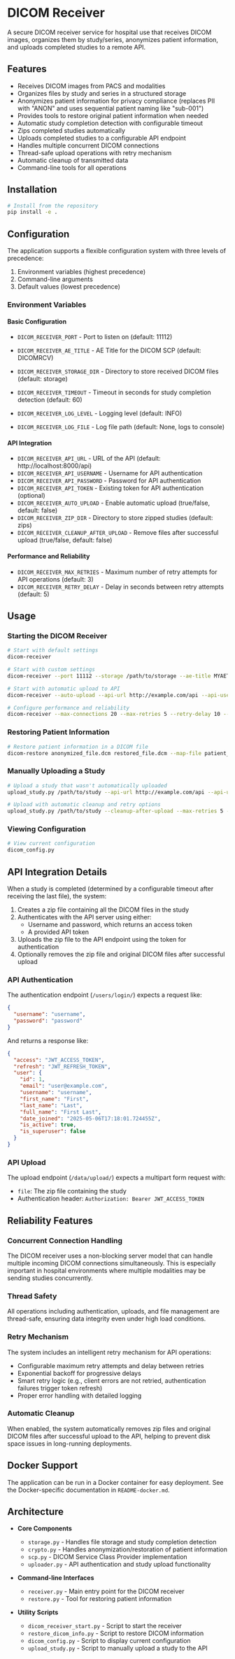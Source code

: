 # DICOM Receiver

A secure DICOM receiver service for hospital use that receives DICOM images, organizes them by study/series, anonymizes patient information, and uploads completed studies to a remote API.

## Features

- Receives DICOM images from PACS and modalities
- Organizes files by study and series in a structured storage
- Anonymizes patient information for privacy compliance (replaces PII with "ANON" and uses sequential patient naming like "sub-001")
- Provides tools to restore original patient information when needed
- Automatic study completion detection with configurable timeout
- Zips completed studies automatically
- Uploads completed studies to a configurable API endpoint
- Handles multiple concurrent DICOM connections
- Thread-safe upload operations with retry mechanism
- Automatic cleanup of transmitted data
- Command-line tools for all operations

## Installation

```bash
# Install from the repository
pip install -e .
```

## Configuration

The application supports a flexible configuration system with three levels of precedence:
1. Environment variables (highest precedence)
2. Command-line arguments
3. Default values (lowest precedence)

### Environment Variables

#### Basic Configuration
- `DICOM_RECEIVER_PORT` - Port to listen on (default: 11112)
- `DICOM_RECEIVER_AE_TITLE` - AE Title for the DICOM SCP (default: DICOMRCV)
- `DICOM_RECEIVER_STORAGE_DIR` - Directory to store received DICOM files (default: storage)
- `DICOM_RECEIVER_TIMEOUT` - Timeout in seconds for study completion detection (default: 60)

- `DICOM_RECEIVER_LOG_LEVEL` - Logging level (default: INFO)
- `DICOM_RECEIVER_LOG_FILE` - Log file path (default: None, logs to console)

#### API Integration
- `DICOM_RECEIVER_API_URL` - URL of the API (default: http://localhost:8000/api)
- `DICOM_RECEIVER_API_USERNAME` - Username for API authentication
- `DICOM_RECEIVER_API_PASSWORD` - Password for API authentication
- `DICOM_RECEIVER_API_TOKEN` - Existing token for API authentication (optional)
- `DICOM_RECEIVER_AUTO_UPLOAD` - Enable automatic upload (true/false, default: false)
- `DICOM_RECEIVER_ZIP_DIR` - Directory to store zipped studies (default: zips)
- `DICOM_RECEIVER_CLEANUP_AFTER_UPLOAD` - Remove files after successful upload (true/false, default: false)

#### Performance and Reliability
- `DICOM_RECEIVER_MAX_RETRIES` - Maximum number of retry attempts for API operations (default: 3)
- `DICOM_RECEIVER_RETRY_DELAY` - Delay in seconds between retry attempts (default: 5)

## Usage

### Starting the DICOM Receiver

```bash
# Start with default settings
dicom-receiver

# Start with custom settings
dicom-receiver --port 11112 --storage /path/to/storage --ae-title MYAETITLE

# Start with automatic upload to API
dicom-receiver --auto-upload --api-url http://example.com/api --api-username user --api-password pass

# Configure performance and reliability
dicom-receiver --max-connections 20 --max-retries 5 --retry-delay 10 --cleanup-after-upload
```

### Restoring Patient Information

```bash
# Restore patient information in a DICOM file
dicom-restore anonymized_file.dcm restored_file.dcm --map-file patient_info_map.json
```

### Manually Uploading a Study

```bash
# Upload a study that wasn't automatically uploaded
upload_study.py /path/to/study --api-url http://example.com/api --api-username user --api-password pass

# Upload with automatic cleanup and retry options
upload_study.py /path/to/study --cleanup-after-upload --max-retries 5 --retry-delay 10
```

### Viewing Configuration

```bash
# View current configuration
dicom_config.py
```

## API Integration Details

When a study is completed (determined by a configurable timeout after receiving the last file), the system:

1. Creates a zip file containing all the DICOM files in the study
2. Authenticates with the API server using either:
   - Username and password, which returns an access token
   - A provided API token
3. Uploads the zip file to the API endpoint using the token for authentication
4. Optionally removes the zip file and original DICOM files after successful upload

### API Authentication

The authentication endpoint (`/users/login/`) expects a request like:

```json
{
  "username": "username",
  "password": "password"
}
```

And returns a response like:

```json
{
  "access": "JWT_ACCESS_TOKEN",
  "refresh": "JWT_REFRESH_TOKEN",
  "user": {
    "id": 1,
    "email": "user@example.com",
    "username": "username",
    "first_name": "First",
    "last_name": "Last",
    "full_name": "First Last",
    "date_joined": "2025-05-06T17:18:01.724455Z",
    "is_active": true,
    "is_superuser": false
  }
}
```

### API Upload

The upload endpoint (`/data/upload/`) expects a multipart form request with:
- `file`: The zip file containing the study
- Authentication header: `Authorization: Bearer JWT_ACCESS_TOKEN`

## Reliability Features

### Concurrent Connection Handling
The DICOM receiver uses a non-blocking server model that can handle multiple incoming DICOM connections simultaneously. This is especially important in hospital environments where multiple modalities may be sending studies concurrently.

### Thread Safety
All operations including authentication, uploads, and file management are thread-safe, ensuring data integrity even under high load conditions.

### Retry Mechanism
The system includes an intelligent retry mechanism for API operations:
- Configurable maximum retry attempts and delay between retries
- Exponential backoff for progressive delays
- Smart retry logic (e.g., client errors are not retried, authentication failures trigger token refresh)
- Proper error handling with detailed logging

### Automatic Cleanup
When enabled, the system automatically removes zip files and original DICOM files after successful upload to the API, helping to prevent disk space issues in long-running deployments.

## Docker Support

The application can be run in a Docker container for easy deployment. See the Docker-specific documentation in `README-docker.md`.

## Architecture


- **Core Components**
  - `storage.py` - Handles file storage and study completion detection
  - `crypto.py` - Handles anonymization/restoration of patient information
  - `scp.py` - DICOM Service Class Provider implementation
  - `uploader.py` - API authentication and study upload functionality

- **Command-line Interfaces**
  - `receiver.py` - Main entry point for the DICOM receiver
  - `restore.py` - Tool for restoring patient information

- **Utility Scripts**
  - `dicom_receiver_start.py` - Script to start the receiver
  - `restore_dicom_info.py` - Script to restore DICOM information
  - `dicom_config.py` - Script to display current configuration
  - `upload_study.py` - Script to manually upload a study to the API
